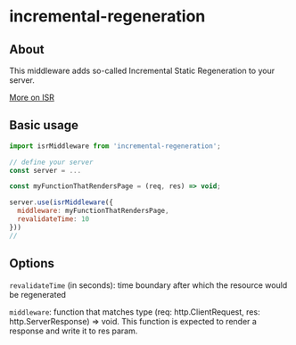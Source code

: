 # incremental-regeneration

## About

This middleware adds so-called Incremental Static Regeneration to your server.

[More on ISR](https://www.netlify.com/blog/2021/03/08/incremental-static-regeneration-its-benefits-and-its-flaws/)

## Basic usage

```js
import isrMiddleware from 'incremental-regeneration';

// define your server
const server = ...

const myFunctionThatRendersPage = (req, res) => void;

server.use(isrMiddleware({
  middleware: myFunctionThatRendersPage,
  revalidateTime: 10
}))
//
```

## Options

`revalidateTime` (in seconds): time boundary after which the resource would be regenerated

`middleware`: function that matches type (req: http.ClientRequest, res: http.ServerResponse) => void. This function is expected to render a response and write it to res param.
